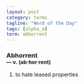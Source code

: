 ```yaml
---
layout: post
category: terms
tagline: "Word of the Day"
tags: [alpha_a]
term: abhorrent
---
```


<h3>Abhorrent<br/> <small>&mdash; v. (ab<span>&middot;</span>hor<span>&middot;</span>rent)</small></h3>
<p><ol>
<li>to hate leased properties</li>
</ol></p>

